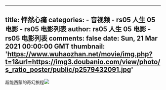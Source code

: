 
---
title: 怦然心痛
categories: 
    - 音视频
    - rs05 人生 05 电影 - rs05 电影列表
author: rs05 人生 05 电影 - rs05 电影列表
comments: false
date: Sun, 21 Mar 2021 00:00:00 GMT
thumbnail: 'https://www.wuhaozhan.net/movie/img.php?t=1&url=https://img3.doubanio.com/view/photo/s_ratio_poster/public/p2579432091.jpg'
---

<div>   
超能西蒙的奇幻旅程<img src="https://www.wuhaozhan.net/movie/img.php?t=1&url=https://img3.doubanio.com/view/photo/s_ratio_poster/public/p2579432091.jpg" referrerpolicy="no-referrer">  
</div>
            